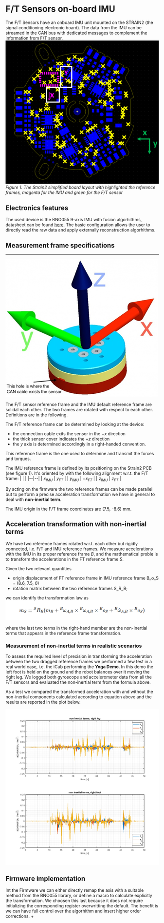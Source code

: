 # F/T Sensors on-board IMU
The F/T Sensors have an onboard IMU unit mounted on the STRAIN2 (the signal conditioning electronic board). The data from the IMU can be streamed in the CAN bus with dedicated messages to complement the information from F/T sensor.
![strain2](./img/strain.PNG)
*Figure 1. The Strain2 simplified board layout with highlighted the reference frames, magenta for the IMU and green for the F/T sensor*

## Electronics features

The used device is the BNO055 9-axis IMU with fusion algorhithms, datasheet can be found [here](https://www.bosch-sensortec.com/media/boschsensortec/downloads/datasheets/bst-bno055-ds000.pdf). 
The basic configuration allows the user to directly read the raw data and apply externally reconstruction algorhithms.


## Measurement frame specifications
----
![F/T Sensor Frame](./img/ft-frame.png)

The F/T sensor reference frame and the IMU default reference frame are solidal each other. The two frames are rotated with respect to each other. Definitions are in the following.

The F/T reference frame can be determined by looking at the device:
- the connection cable exits the sensor in the $-x$ direction 
- the thick sensor cover indicates the $+z$ direction
- the $y$ axis is determined accordingly in a right-handed convention.

This reference frame is the one used to determine and transmit the forces and torques. 


The IMU reference frame is defined by its positioning on the Strain2 PCB (see figure 1). It's oriented by with the following alignment w.r.t. the F/T frame:
|  |  |
|--|--|
| $x_{IMU}$ | $y_{FT}$  |
| $y_{IMU}$ | $-x_{FT}$ |
| $z_{IMU}$ | $z_{FT}$  |

By acting on the firmware the two reference frames can be made parallel but to perform a precise acceleration transformation we have in general to deal with **non-inertial term**.

The IMU origin in the F/T frame coordinates are (7.5, -8.6) mm.

## Acceleration transformation with non-inertial terms

We have two reference frames rotated w.r.t. each other but rigidly connected, i.e. F/T and IMU reference frames.
We measure accelerations with the IMU in its proper reference frame *B*, and the mathematical proble is to transform the accelerations in the FT reference frame *S*.

Given the two relevant quantities
- origin displacement of FT reference frame in IMU reference frame B_o_S = (8.6, 7.5, 0)
- rotation matrix between the two reference frames S_R_B; 

we can identify the transformation law as 
![acceltransform](./img/acceltransform.png)

where the last two terms in the right-hand member are the non-inertial terms that appears in the reference frame transformation. 

### Measurement of non-inertial terms in realistic scenarios

To assess the required level of precision in transforming the acceleration between the two dragged reference frames we performed a few test in a real world case, i.e. 
the iCub performing the **Yoga Demo**. In this demo the left foot is held on the ground and the robot balances over it moving the right leg. 
We logged both gyroscope and accelerometer data from all the F/T sensors and evaluated the non-inertial term from the formula above.

As a test we compared the transformed acceleration with and without the non-inertial components calculated according to equation above and the results are reported in the plot below.

![yogademo_accel](./img/noninertialterms_yogademo_rightlegandfoot.png)




## Firmware implementation


Int the Firmware we can either directly remap the axis with a suitable method from the BNO055 library, or define a macro to calculate explicitly the transformation. 
We choosen this last because it does not require initializing the corresponding register overwritting the default. The benefit is we can have full control over the algorhithm and insert
higher order corrections. 
+


